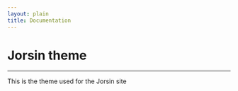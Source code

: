 ```yaml
---
layout: plain
title: Documentation
---
```


Jorsin theme
==========
- - -

This is the theme used for the Jorsin site